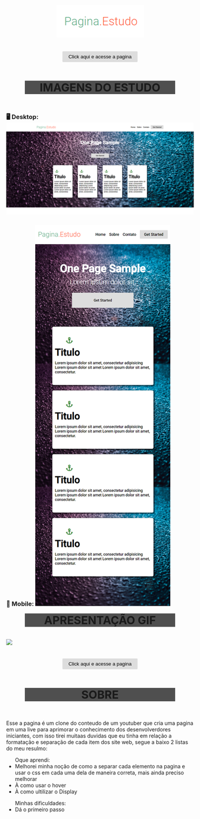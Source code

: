 <h1 align="center">
  <img src="./img/logo.png"><img>
</h1>

<h2 align="center">
  <button class="btn" style="padding: 7px 16px; color: #000; transition-timing-function: ease;">
  <a href="https://riancarlosdev.github.io/pagina.estudo/" style="text-decoration: none; color: #000">Click aqui e acesse a pagina</a>
  </button>
</h2>


<h2 align="center" style="font-size:30px; background-color: #4F4F4F; margin: 50px 50px; cursor: default;">IMAGENS DO ESTUDO
<h3 style="cursor:default;">🖥️ Desktop:
<img src="./img/print-pagina-completa.png">
<h3 style="cursor:default;">📱 Mobile:
<img src="./img/print-pagina-mobile.png">
<h2 align="center" style="font-size:30px; background-color: #4F4F4F; margin: 15px 50px; cursor: default"> APRESENTAÇÃO GIF
<h2>
<img src="./img/git.gif">

<h2 align="center">
  <button class="btn" style="padding: 7px 16px; color: #000; transition-timing-function: ease;">
  <a href="https://riancarlosdev.github.io/pagina.estudo/" style="text-decoration: none; color: #000">Click aqui e acesse a pagina</a>
  </button>
</h2>

<style>
  .btn{
    background-color: #ddd;
  	display: inline-block;
	  padding: 7px 16px;
  	color: black;
  	border-radius: 2px;
  	text-align: center;
  	transition: .4s ease;
    border: none;
  }.btn:hover{
    background-color: #3e8e41;
  	color: white;
	  padding: 7px 16px;
  	border-radius: 20px;
  }a{
    cursor:default;
  }
</style>

<h2 align="center" style="font-size:30px; background-color: #4F4F4F; margin: 50px 50px; cursor: default;">SOBRE</h2>
Esse a pagina é um clone do conteudo de um youtuber que cria uma pagina em uma live para aprimorar o conhecimento dos desenvolverdores iniciantes, com isso tirei muitaas duvidas que eu tinha em relação a formatação e separação de cada item dos site web, segue a baixo 2 listas do meu resulmo: 
<ul> Oque aprendi:
  <li> Melhorei minha noção de como a separar cada elemento na pagina e usar o css em cada uma dela de maneira correta, mais ainda preciso melhorar
  <li> À como usar o hover
  <li> À como ultilizar o Display
</ul>
<ul> Minhas dificuldades:
  <li> Dá o primeiro passo